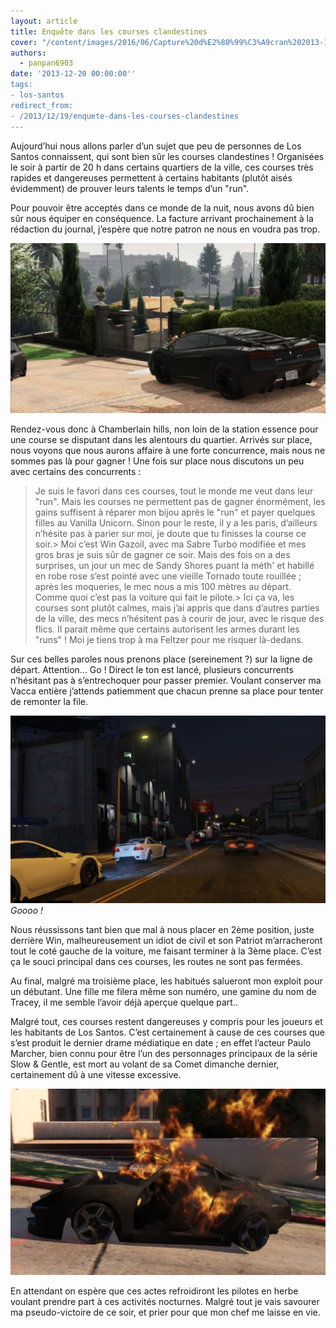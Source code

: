 ```yaml
---
layout: article
title: Enquête dans les courses clandestines
cover: "/content/images/2016/06/Capture%20d%E2%80%99%C3%A9cran%202013-12-17%20%C3%A0%2015.57.21.png"
authors:
  - panpan6903
date: '2013-12-20 00:00:00''
tags:
- los-santos
redirect_from:
- /2013/12/19/enquete-dans-les-courses-clandestines
---
```


Aujourd’hui nous allons parler d’un sujet que peu de personnes de Los Santos connaissent, qui sont bien sûr les courses clandestines ! Organisées le soir à partir de 20 h dans certains quartiers de la ville, ces courses très rapides et dangereuses permettent à certains habitants (plutôt aisés évidemment) de prouver leurs talents le temps d’un "run".

Pour pouvoir être acceptés dans ce monde de la nuit, nous avons dû bien sûr nous équiper en conséquence. La facture arrivant prochainement à la rédaction du journal, j’espère que notre patron ne nous en voudra pas trop.

![](/content/images/2016/06/Capture%20d%E2%80%99%C3%A9cran%202013-12-18%20%C3%A0%2002.51.38.png)

Rendez-vous donc à Chamberlain hills, non loin de la station essence pour une course se disputant dans les alentours du quartier. Arrivés sur place, nous voyons que nous aurons affaire à une forte concurrence, mais nous ne sommes pas là pour gagner ! Une fois sur place nous discutons un peu avec certains des concurrents :

> Je suis le favori dans ces courses, tout le monde me veut dans leur "run". Mais les courses ne permettent pas de gagner énormément, les gains suffisent à réparer mon bijou après le "run" et payer quelques filles au Vanilla Unicorn. Sinon pour le reste, il y a les paris, d’ailleurs n’hésite pas à parier sur moi, je doute que tu finisses la course ce soir.\> Moi c’est Win Gazoil, avec ma Sabre Turbo modifiée et mes gros bras je suis sûr de gagner ce soir. Mais des fois on a des surprises, un jour un mec de Sandy Shores puant la méth' et habillé en robe rose s’est pointé avec une vieille Tornado toute rouillée ; après les moqueries, le mec nous a mis 100 mètres au départ. Comme quoi c’est pas la voiture qui fait le pilote.\> Ici ça va, les courses sont plutôt calmes, mais j’ai appris que dans d’autres parties de la ville, des mecs n’hésitent pas à courir de jour, avec le risque des flics. Il parait même que certains autorisent les armes durant les "runs" ! Moi je tiens trop à ma Feltzer pour me risquer là-dedans.

Sur ces belles paroles nous prenons place (sereinement ?) sur la ligne de départ. Attention... Go ! Direct le ton est lancé, plusieurs concurrents n’hésitant pas à s’entrechoquer pour passer premier. Voulant conserver ma Vacca entière j’attends patiemment que chacun prenne sa place pour tenter de remonter la file.

![Goooo !](/content/images/2016/06/Capture%20d%E2%80%99%C3%A9cran%202013-12-18%20%C3%A0%2002.52.08.png)
_Goooo !_

Nous réussissons tant bien que mal à nous placer en 2ème position, juste derrière Win, malheureusement un idiot de civil et son Patriot m’arracheront tout le coté gauche de la voiture, me faisant terminer à la 3ème place. C’est ça le souci principal dans ces courses, les routes ne sont pas fermées.

Au final, malgré ma troisième place, les habitués salueront mon exploit pour un débutant. Une fille me filera même son numéro, une gamine du nom de Tracey, il me semble l’avoir déjà aperçue quelque part..

Malgré tout, ces courses restent dangereuses y compris pour les joueurs et les habitants de Los Santos. C’est certainement à cause de ces courses que s’est produit le dernier drame médiatique en date ; en effet l’acteur Paulo Marcher, bien connu pour être l’un des personnages principaux de la série Slow & Gentle, est mort au volant de sa Comet dimanche dernier, certainement dû à une vitesse excessive.

![](/content/images/2016/06/Capture%20d%E2%80%99%C3%A9cran%202013-12-18%20%C3%A0%2002.52.54.png)

En attendant on espère que ces actes refroidiront les pilotes en herbe voulant prendre part à ces activités nocturnes. Malgré tout je vais savourer ma pseudo-victoire de ce soir, et prier pour que mon chef me laisse en vie.